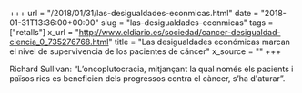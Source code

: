 +++
url = "/2018/01/31/las-desigualdades-econmicas.html"
date = "2018-01-31T13:36:00+00:00"
slug = "las-desigualdades-econmicas"
tags = ["retalls"]
x_url = "http://www.eldiario.es/sociedad/cancer-desigualdad-ciencia_0_735276768.html"
title = "Las desigualdades económicas marcan el nivel de supervivencia de los pacientes de cáncer"
x_source = ""
+++

Richard Sullivan: “L’oncoplutocracia, mitjançant la qual només els pacients i països rics es beneficien dels progressos contra el càncer, s’ha d'aturar”.
